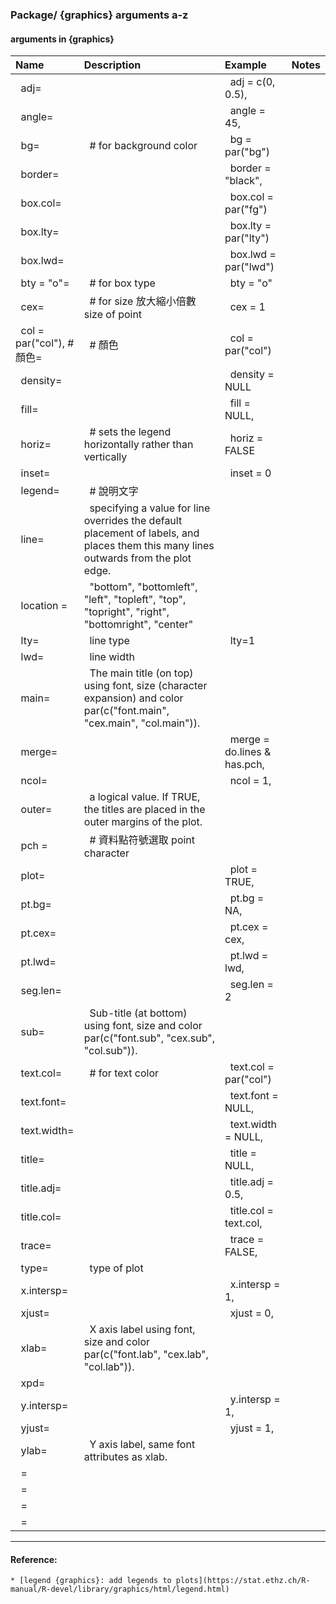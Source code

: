 ### Package/ {graphics} arguments a-z

#### arguments in {graphics}

| Name | Description | Example | Notes |
| :--- | :--- | :--- | :--- |
|  adj=|  |  adj = c\(0, 0.5\),|  |  |  angle=|  |  angle = 45,|  |  |  bg=|  # for background color|  bg = par("bg")|  |  |  border=|  |  border = "black",|  |  |  box.col=|  |  box.col = par("fg")|  |  |  box.lty=|  |  box.lty = par("lty")|  |  |  box.lwd=|  |  box.lwd = par("lwd")|  |  |  bty = "o"=|  # for box type|  bty = "o"|  |  |  cex=|  # for size 放大縮小倍數 size of point|  cex = 1|  |  |  col = par\("col"\), \# 顏色=|  # 顏色|  col = par("col")|  |  |  density=|  |  density = NULL|  |  |  fill=|  |  fill = NULL,|  |  |  horiz=|  # sets the legend horizontally rather than vertically  |  horiz = FALSE|  |  |  inset=|  |  inset = 0|  |  |  legend=|  # 說明文字|  |  |  |  line=|  specifying a value for line overrides the default placement of labels, and places them this many lines outwards from the plot edge.|  |  |  |  location =|  "bottom", "bottomleft", "left", "topleft", "top", "topright", "right", "bottomright", "center"|  |  |  |  lty=|  line type|  lty=1|  |  |  lwd=|  line width|  |  |  |  main=|  The main title (on top) using font, size (character expansion) and color par(c("font.main", "cex.main", "col.main")).|  |  |  |  merge=|  |  merge = do.lines & has.pch,|  |  |  ncol=|  |  ncol = 1,|  |  |  outer=|  a logical value. If TRUE, the titles are placed in the outer margins of the plot.|  |  |  |  pch =|  # 資料點符號選取 point character|  |  |  |  plot=|  |  plot = TRUE,|  |  |  pt.bg=|  |  pt.bg = NA,|  |  |  pt.cex=|  |  pt.cex = cex,|  |  |  pt.lwd=|  |  pt.lwd = lwd,|  |  |  seg.len=|  |  seg.len = 2|  |  |  sub=|  Sub-title (at bottom) using font, size and color par(c("font.sub", "cex.sub", "col.sub")).|  |  |  |  text.col=|  # for text color|  text.col = par("col")|  |  |  text.font=|  |  text.font = NULL,|  |  |  text.width=|  |  text.width = NULL,|  |  |  title=|  |  title = NULL,|  |  |  title.adj=|  |  title.adj = 0.5,|  |  |  title.col=|  |  title.col = text.col,|  |  |  trace=|  |  trace = FALSE,|  |  |  type=|  type of plot|  |  |  |  x.intersp=|  |  x.intersp = 1,|  |  |  xjust=|  |  xjust = 0,|  |  |  xlab=|  X axis label using font, size and color par(c("font.lab", "cex.lab", "col.lab")).|  |  |  |  xpd=|  |  |  |  |  y.intersp=|  |  y.intersp = 1,|  |  |  yjust=|  |  yjust = 1,|  |  |  ylab=|  Y axis label, same font attributes as xlab.|  |  |  |  =|  |  |  |  |  =|  |  |  |  |  =|  |  |  |  |  =|  |  |  |  


---

#### Reference:
    * [legend {graphics}: add legends to plots](https://stat.ethz.ch/R-manual/R-devel/library/graphics/html/legend.html)

